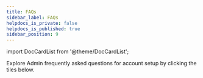 ```yaml
---
title: FAQs
sidebar_label: FAQs
helpdocs_is_private: false
helpdocs_is_published: true
sidebar_position: 9
---
```


import DocCardList from '@theme/DocCardList';

Explore Admin frequently asked questions for account setup by clicking the tiles below.

<DocCardList />